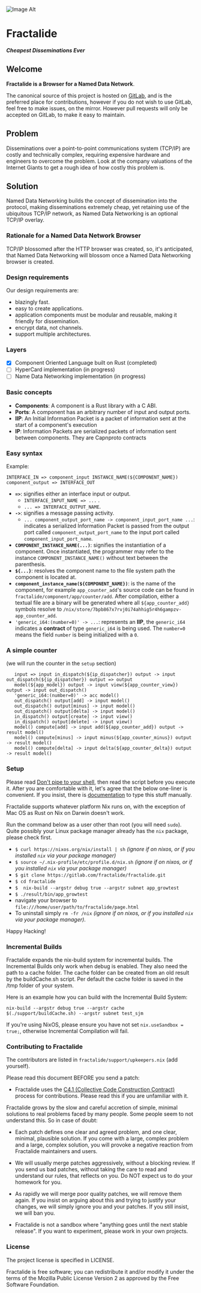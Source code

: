 ![Image Alt](https://raw.githubusercontent.com/fractalide/fractalide/master/doc/images/fractalide.png)
# Fractalide
 _**Cheapest Disseminations Ever**_

## Welcome

**Fractalide is a Browser for a Named Data Network**.

The canonical source of this project is hosted on [GitLab](https://gitlab.com/fractalide/fractalide), and is the preferred place for contributions, however if you do not wish to use GitLab, feel free to make issues, on the mirror. However pull requests will only be accepted on GitLab, to make it easy to maintain.

## Problem
Disseminations over a point-to-point communications system (TCP/IP) are costly and technically complex, requiring expensive hardware and engineers to overcome the problem. Look at the company valuations of the Internet Giants to get a rough idea of how costly this problem is.

## Solution
Named Data Networking builds the concept of dissemination into the protocol, making disseminations extremely cheap, yet retaining use of the ubiquitous TCP/IP network, as Named Data Networking is an optional TCP/IP overlay.

### Rationale for a Named Data Network Browser
TCP/IP blossomed after the HTTP browser was created, so, it's anticipated, that Named Data Networking will blossom once a Named Data Networking browser is created.

### Design requirements
Our design requirements are:
* blazingly fast.
* easy to create applications.
* application components must be modular and reusable, making it friendly for dissemination.
* encrypt data, not channels.
* support multiple architectures.

### Layers
- [x] Component Oriented Language built on Rust (completed)
- [ ] HyperCard implementation (in progress)
- [ ] Name Data Networking implementation (in progress)

### Basic concepts
* **Components**: A component is a Rust library with a C ABI.
* **Ports**: A component has an arbitrary number of input and output ports.
* **IIP**: An Initial Information Packet is a packet of information sent at the start of a component's execution
* **IP**: Information Packets are serialized packets of information sent between components. They are Capnproto contracts

### Easy syntax

Example:

`INTERFACE_IN => component_input INSTANCE_NAME(${COMPONENT_NAME}) component_output => INTERFACE_OUT`

* **`=>`**: signifies either an interface input or output.
	* `INTERFACE_INPUT_NAME => ...` .
	* `... => INTERFACE_OUTPUT_NAME`.
* **`->`**: signifies a message passing activity.
	* `... component_output_port_name -> component_input_port_name ...`: indicates a serialized Information Packet is passed from the output port called `component_output_port_name` to the input port called `component_input_port_name`.
* **`COMPONENT_INSTANCE_NAME(...)`**: signifies the instantiation of a component. Once instantiated, the programmer may refer to the instance `COMPONENT_INSTANCE_NAME()` without text between the parenthesis.
* **`${...}`**: resolves the component name to the file system path the component is located at.
* **`component_instance_name(${COMPONENT_NAME})`**: is the name of the component, for example `app_counter_add`'s source code can be found in `fractalide/component/app/counter/add`. After compilation, either a textual file are a binary will be generated where all `${app_counter_add}` symbols resolve to `/nix/store/7bpb867x7rvj0i74ahhig5r4h6gampzv-app_counter_add`.
* `'generic_i64:(number=0)' -> ...`: represents an **IIP**, the `generic_i64` indicates a **contract** of type `generic_i64` is being used. The `number=0` means the field `number` is being initialized with a `0`.



### A simple counter
(we will run the counter in the `setup` section)
```
   input => input in_dispatch(${ip_dispatcher}) output -> input out_dispatch(${ip_dispatcher}) output => output
   model(${app_model}) output -> input view(${app_counter_view}) output -> input out_dispatch()
   'generic_i64:(number=0)' -> acc model()
   out_dispatch() output[add] -> input model()
   out_dispatch() output[minus] -> input model()
   out_dispatch() output[delta] -> input model()
   in_dispatch() output[create] -> input view()
   in_dispatch() output[delete] -> input view()
   model() compute[add] -> input add(${app_counter_add}) output -> result model()
   model() compute[minus] -> input minus(${app_counter_minus}) output -> result model()
   model() compute[delta] -> input delta(${app_counter_delta}) output -> result model()
```

### Setup
Please read [Don't pipe to your shell](https://www.seancassidy.me/dont-pipe-to-your-shell.html), then read the script before you execute it. After you are comfortable with it, let's agree that the below one-liner is convenient. If you insist, there is [documentation](http://nixos.org/nix/manual/) to type this stuff manually.

Fractalide supports whatever platform Nix runs on, with the exception of Mac OS as Rust on Nix on Darwin doesn't work.

Run the command below as a user other than root (you will need `sudo`). Quite possibly your Linux package manager already has the `nix` package, please check first.

* `$ curl https://nixos.org/nix/install | sh` _(ignore if on nixos, or if you installed `nix` via your package manager)_
* `$ source ~/.nix-profile/etc/profile.d/nix.sh` _(ignore if on nixos, or if you installed `nix` via your package manager)_
* `$ git clone https://gitlab.com/fractalide/fractalide.git`
* `$ cd fractalide`
* `$  nix-build --argstr debug true --argstr subnet app_growtest`
* `$ ./result/bin/app_growtest`
* navigate your browser to `file:///home/user/path/to/fractalide/page.html`
* To uninstall simply `rm -fr /nix` _(ignore if on nixos, or if you installed `nix` via your package manager)_.

Happy Hacking!


### Incremental Builds
Fractalide expands the nix-build system for incremental builds. The Incremental Builds only work when debug is enabled. They also need the path to a cache folder.
The cache folder can be created from an old result by the buildCache.sh script. Per default the cache folder is saved in the /tmp folder of your system.

Here is an example how you can build with the Incremental Build System:

```
nix-build --argstr debug true --argstr cache $(./support/buildCache.sh) --argstr subnet test_sjm
```
If you're using NixOS, please ensure you have not set `nix.useSandbox = true;`, otherwise Incremental Compilation will fail.


### Contributing to Fractalide

The contributors are listed in `fractalide/support/upkeepers.nix` (add yourself).

Please read this document BEFORE you send a patch:

* Fractalide uses the [C4.1 (Collective Code Construction Contract)](http://rfc.zeromq.org/spec:22) process for contributions. Please read this if you are unfamiliar with it.

Fractalide grows by the slow and careful accretion of simple, minimal solutions to real problems faced by many people. Some people seem to not understand this. So in case of doubt:

* Each patch defines one clear and agreed problem, and one clear, minimal, plausible solution. If you come with a large, complex problem and a large, complex solution, you will provoke a negative reaction from Fractalide maintainers and users.

* We will usually merge patches aggressively, without a blocking review. If you send us bad patches, without taking the care to read and understand our rules, that reflects on you. Do NOT expect us to do your homework for you.

* As rapidly we will merge poor quality patches, we will remove them again. If you insist on arguing about this and trying to justify your changes, we will simply ignore you and your patches. If you still insist, we will ban you.

* Fractalide is not a sandbox where "anything goes until the next stable release". If you want to experiment, please work in your own projects.


### License

The project license is specified in LICENSE.

Fractalide is free software; you can redistribute it and/or modify it under the terms of the Mozilla Public License Version 2 as approved by the Free Software Foundation.
